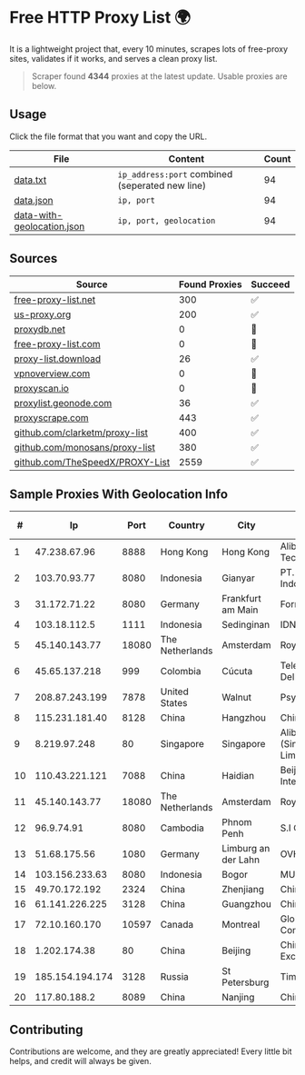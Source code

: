 
# Free HTTP Proxy List 🌍

It is a lightweight project that, every 10 minutes, scrapes lots of free-proxy sites, validates if it works, and serves a clean proxy list.


> Scraper found **4344** proxies at the latest update. Usable proxies are below.

## Usage

Click the file format that you want and copy the URL.


|File|Content|Count|
|----|-------|-----|
|[data.txt](https://raw.githubusercontent.com/themiralay/Proxy-List-World/master/data.txt)|`ip_address:port` combined (seperated new line)|94|
|[data.json](https://raw.githubusercontent.com/themiralay/Proxy-List-World/master/data.json)|`ip, port`|94|
|[data-with-geolocation.json](https://raw.githubusercontent.com/themiralay/Proxy-List-World/master/data-with-geolocation.json)|`ip, port, geolocation`|94|

## Sources

|Source|Found Proxies|Succeed|
|------|-------------|-------|
|[free-proxy-list.net](https://free-proxy-list.net)|300|✅|
|[us-proxy.org](https://www.us-proxy.org)|200|✅|
|[proxydb.net](http://proxydb.net)|0|🚫|
|[free-proxy-list.com](https://free-proxy-list.com/?page=&port=&type%5B%5D=http&type%5B%5D=https&up_time=0&search=Search)|0|🚫|
|[proxy-list.download](https://www.proxy-list.download/HTTP)|26|✅|
|[vpnoverview.com](https://vpnoverview.com/privacy/anonymous-browsing/free-proxy-servers)|0|🚫|
|[proxyscan.io](https://www.proxyscan.io)|0|🚫|
|[proxylist.geonode.com](https://proxylist.geonode.com/api/proxy-list?limit=300&page=1&sort_by=lastChecked&sort_type=desc&protocols=http,https)|36|✅|
|[proxyscrape.com](https://api.proxyscrape.com/v2/?request=displayproxies&protocol=http&timeout=10000&country=all&ssl=all&anonymity=all)|443|✅|
|[github.com/clarketm/proxy-list](https://raw.githubusercontent.com/clarketm/proxy-list/master/proxy-list-raw.txt)|400|✅|
|[github.com/monosans/proxy-list](https://raw.githubusercontent.com/monosans/proxy-list/main/proxies/http.txt)|380|✅|
|[github.com/TheSpeedX/PROXY-List](https://raw.githubusercontent.com/TheSpeedX/PROXY-List/master/http.txt)|2559|✅|


## Sample Proxies With Geolocation Info

|#|Ip|Port|Country|City|Internet Service Provider|
|-|--|----|-------|----|-------------------------|
|1|47.238.67.96|8888|Hong Kong|Hong Kong|Alibaba (US) Technology Co., Ltd.|
|2|103.70.93.77|8080|Indonesia|Gianyar|PT. Jinom Network Indonesia|
|3|31.172.71.22|8080|Germany|Frankfurt am Main|Fornex Hosting S.L.|
|4|103.18.112.5|1111|Indonesia|Sedinginan|IDNIC|
|5|45.140.143.77|18080|The Netherlands|Amsterdam|RoyaleHosting BV|
|6|45.65.137.218|999|Colombia|Cúcuta|Telecomunicaciones Del Catatumbo S.A.S|
|7|208.87.243.199|7878|United States|Walnut|Psychz Networks|
|8|115.231.181.40|8128|China|Hangzhou|China Telecom|
|9|8.219.97.248|80|Singapore|Singapore|Alibaba Cloud (Singapore) Private Limited|
|10|110.43.221.121|7088|China|Haidian|Beijing Kingsoft Cloud Internet Technology Co|
|11|45.140.143.77|18080|The Netherlands|Amsterdam|RoyaleHosting BV|
|12|96.9.74.91|8080|Cambodia|Phnom Penh|S.I Group|
|13|51.68.175.56|1080|Germany|Limburg an der Lahn|OVH SAS|
|14|103.156.233.63|8080|Indonesia|Bogor|MULTIMEDIALINKTECH|
|15|49.70.172.192|2324|China|Zhenjiang|Chinanet|
|16|61.141.226.225|3128|China|Guangzhou|Chinanet|
|17|72.10.160.170|10597|Canada|Montreal|GloboTech Communications|
|18|1.202.174.38|80|China|Beijing|China Networks Inter-Exchange|
|19|185.154.194.174|3128|Russia|St Petersburg|TimeWeb Ltd.|
|20|117.80.188.2|8089|China|Nanjing|China Telecom|



## Contributing

Contributions are welcome, and they are greatly appreciated! Every
little bit helps, and credit will always be given.

